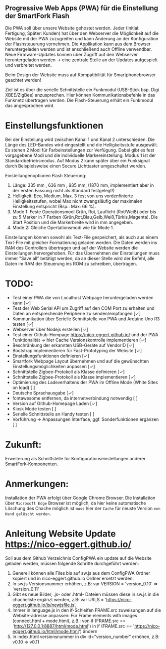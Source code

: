 ## Progressive Web Apps (PWA) für die Einstellung der SmartFork Flash

Die PWA soll über unsere Website gehostet werden. Jeder (Initial: Fertigung, Später: Kunden) hat über den Webserver die Möglichkeit auf die Website mit der PWA zuzugreifen und kann Änderung an der Konfiguration der Flashsteuerung vornehmen. Die Applikation kann aus dem Browser heruntergeladen werden und ist anschließend auch Offline verwendbar. Neue Firmware-Updates können über Zugriff auf den Webserver heruntergeladen werden -> eine zentrale Stelle an der Updates aufgespielt und verbreitet werden.

Beim Design der Website muss auf Kompatibilität für Smartphonebrowser geachtet werden!

Ziel ist es über die serielle Schnittstelle ein Funkmodul (USB-Stick bsp. Digi XBEE/ZigBee) anzusprechen. Hier können Kommunikationsbefehle in das Funknetz übertragen werden. Die Flash-Steuerung erhält ein Funkmodul das angesprochen wird.


# Einstellungsfunktionen
Bei der Einstellung wird zwischen Kanal 1 und Kanal 2 unterschieden. 
Die Länge des LED-Bandes wird eingestellt und die Helligkeitsstufe ausgewält.
Es stehen 2 Modi für Farbeinstellungen zur Verfügung. Dabei gibt es fest vorgagebene Modi und die individuelle Markereinstellung. 
Modus 1 ist der Standardbetriebsmodus. Auf Modus 2 kann später über ein Funksignal durch Beispielsweise einen Secure Lichttaster umgeschaltet werden.

Einstellungenoptionen Flash Steuerung:
1. Länge: 335 mm , 636 mm , 935 mm, (1870 mm, implementiert aber in der ersten Fassung nicht als Standard festgelegt!) 
2. Helligkeit: Eco, Medium, Max. 3 fest von uns vordenfinierte Helligkeitsstufen, wobei Max nicht zwangsläufig der maximalen Einstellung entspricht (Bsp.: Max: 66 %).
3. Mode 1: Feste Operationsmodi Grün, Rot, Lauflicht (Rot/Weiß) oder bis zu 5 Marker in 7 Farben (Grün,Rot,Blau,Gelb,Weiß,Türkis,Magenta). Die Start Position und die Markerbreite wird in mm angegeben.
4. Mode 2: Gleiche Opertationsmodi wie für Mode 1.

Einstellungen können sowohl als Text-File gespeichert, als auch aus einem Text-File mit gleicher Formatierung geladen werden.
Die Daten werden ins RAM des Controllers übertragen und auf der Website werden die Einstellungen hervorgehoben. 
Für das Übernehmen der Einstellungen muss immer "Save all" betätigt werden, da an dieser Stelle wird der Befehl, alle Daten im RAM der Steuerung ins ROM zu schreiben, übertragen.

# TODO:
- Test einer PWA die von Localhost Webpage heruntergeladen werden kann                                                                  [✓]
- Test der Web Serial API um Zugriff auf den COM Port zu erhalten und Daten an entsprechende Peripherie zu senden/empfangen             [✓]
- Kommunikation über Serielle Schnittstelle von PWA und Arduino Uno R3 testen                                                           [✓]
- Webserver über Nodejs erstellen                                                                                                       [✓]
- Test einer Github-Hompage https://nico-eggert.github.io/ und der PWA Funktionalität -> hier Cache Versionskontrolle implementieren    [✓]
- Beschränkung der erkannten USB-Geräte auf VendorID                                                                                    [✓]
- Bootstrap implementieren für Fast-Prototyping der Website                                                                             [✓]
- Einstellungsfunktionen definieren                                                                                                     [✓]
- Smartfork Webpage Layout übernehmen und auf die gewünschten Einstellungsmöglichkeiten anpassen                                        [✓]
- Schnittstelle Zigbee-Protokoll als Klasse definieren                                                                                  [✓]
- Schnittstelle Zigbee-Protokoll als Klasse implementieren                                                                              [✓]
- Optimierung des Ladeverhaltens der PWA im Offline Mode (White Sites on load)                                                          [ ]
- Deutsche Sprachausgabe                                                                                                                [✓]
- fontawesome entfernen, da internetverbindung notwendig                                                                                [ ]
- Version auf Github-Homepage Laden                                                                                                     [✓]
- Kiosk Mode testen                                                                                                                     [ ]
- Serielle Schnittstelle an Handy testen                                                                                                [ ] 
- Vorführung -> Anpassungen Interface, ggf. Sonderfunktionen ergänzen                                                                   [ ]

# Zukunft:
Erweiterung als Schnittstelle für Konfigurationseinstellungen anderer SmartFork-Komponenten.

# Anmerkungen:
Installation der PWA erfolgt über Google Chrome Browser. Die Installation über `Microsoft Edge` Browser ist möglich, da hier keine automatische Löschung des Chache möglich ist `muss` hier der `Cache` für neuste Version `von Hand gelöscht werden`.

# Anleitung Website Update https://nico-eggert.github.io/
Soll aus dem Github Verzeichnis ConfigPWA ein update auf die Website geladen werden, müssen folgende Schritte durchgeführt werden:

1. Generell können alle Files bis auf sw.js aus dem ConfigPWA Ordner kopiert und in nico-eggert.github.io Ordner ersetzt werden.
2. In sw.js Versionsnummer erhöhen, 
    z.B: var VERSION = 'version_0.10' => 'version_0.11' 
3. Gibt es neue Bilder, .js- oder .html- Dateien müssen diese in sw.js in die chacheliste ergänzt werden, 
    z.B: var URLS = 'https://nico-eggert.github.io/js/newjsfile.js', 
4. Immer in language.js in den if-Schleifen FRAME.src zuweisungen auf die Website-adresse anpassen:
    Für Frame elements with images (connect.html + mode.html),
    z.B.: von if (FRAME.src == 'http://127.0.0.1:8887/html/mode.html') in if (FRAME.src == 'https://nico-eggert.github.io/html/mode.html') ändern
5. In index.html versionsnummer in div id="version_number" erhöhen, 
    z.B: v0.10 => v0.11